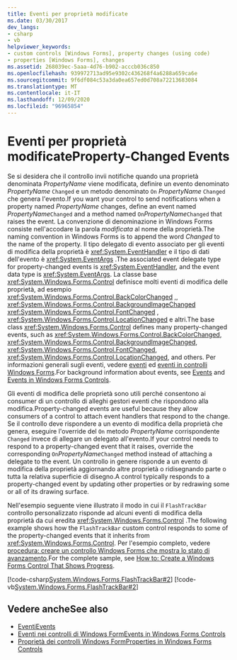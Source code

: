 ```yaml
---
title: Eventi per proprietà modificate
ms.date: 03/30/2017
dev_langs:
- csharp
- vb
helpviewer_keywords:
- custom controls [Windows Forms], property changes (using code)
- properties [Windows Forms], changes
ms.assetid: 268039ec-5aaa-4d76-b902-acccb036c850
ms.openlocfilehash: 939972713ad95e9302c436268f4a6288a659ca6e
ms.sourcegitcommit: 9f6df084c53a3da0ea657ed0d708a72213683084
ms.translationtype: MT
ms.contentlocale: it-IT
ms.lasthandoff: 12/09/2020
ms.locfileid: "96965854"
---
```

# <a name="property-changed-events"></a><span data-ttu-id="a403f-102">Eventi per proprietà modificate</span><span class="sxs-lookup"><span data-stu-id="a403f-102">Property-Changed Events</span></span>

<span data-ttu-id="a403f-103">Se si desidera che il controllo invii notifiche quando una proprietà denominata *PropertyName* viene modificata, definire un evento denominato *PropertyName* `Changed` e un metodo denominato `On` *PropertyName* `Changed` che genera l'evento.</span><span class="sxs-lookup"><span data-stu-id="a403f-103">If you want your control to send notifications when a property named *PropertyName* changes, define an event named *PropertyName*`Changed` and a method named `On`*PropertyName*`Changed` that raises the event.</span></span> <span data-ttu-id="a403f-104">La convenzione di denominazione in Windows Forms consiste nell'accodare la parola *modificata* al nome della proprietà.</span><span class="sxs-lookup"><span data-stu-id="a403f-104">The naming convention in Windows Forms is to append the word *Changed* to the name of the property.</span></span> <span data-ttu-id="a403f-105">Il tipo delegato di evento associato per gli eventi di modifica della proprietà è <xref:System.EventHandler> e il tipo di dati dell'evento è <xref:System.EventArgs> .</span><span class="sxs-lookup"><span data-stu-id="a403f-105">The associated event delegate type for property-changed events is <xref:System.EventHandler>, and the event data type is <xref:System.EventArgs>.</span></span> <span data-ttu-id="a403f-106">La classe base <xref:System.Windows.Forms.Control> definisce molti eventi di modifica delle proprietà, ad esempio <xref:System.Windows.Forms.Control.BackColorChanged> ,, <xref:System.Windows.Forms.Control.BackgroundImageChanged> <xref:System.Windows.Forms.Control.FontChanged> , <xref:System.Windows.Forms.Control.LocationChanged> e altri.</span><span class="sxs-lookup"><span data-stu-id="a403f-106">The base class <xref:System.Windows.Forms.Control> defines many property-changed events, such as <xref:System.Windows.Forms.Control.BackColorChanged>, <xref:System.Windows.Forms.Control.BackgroundImageChanged>, <xref:System.Windows.Forms.Control.FontChanged>, <xref:System.Windows.Forms.Control.LocationChanged>, and others.</span></span> <span data-ttu-id="a403f-107">Per informazioni generali sugli eventi, vedere [eventi](/dotnet/standard/events/index) ed [eventi in controlli Windows Forms](events-in-windows-forms-controls.md).</span><span class="sxs-lookup"><span data-stu-id="a403f-107">For background information about events, see [Events](/dotnet/standard/events/index) and [Events in Windows Forms Controls](events-in-windows-forms-controls.md).</span></span>  
  
 <span data-ttu-id="a403f-108">Gli eventi di modifica delle proprietà sono utili perché consentono ai consumer di un controllo di alleghi gestori eventi che rispondono alla modifica.</span><span class="sxs-lookup"><span data-stu-id="a403f-108">Property-changed events are useful because they allow consumers of a control to attach event handlers that respond to the change.</span></span> <span data-ttu-id="a403f-109">Se il controllo deve rispondere a un evento di modifica della proprietà che genera, eseguire l'override del `On` metodo *PropertyName* corrispondente `Changed` invece di allegare un delegato all'evento.</span><span class="sxs-lookup"><span data-stu-id="a403f-109">If your control needs to respond to a property-changed event that it raises, override the corresponding `On`*PropertyName*`Changed` method instead of attaching a delegate to the event.</span></span> <span data-ttu-id="a403f-110">Un controllo in genere risponde a un evento di modifica della proprietà aggiornando altre proprietà o ridisegnando parte o tutta la relativa superficie di disegno.</span><span class="sxs-lookup"><span data-stu-id="a403f-110">A control typically responds to a property-changed event by updating other properties or by redrawing some or all of its drawing surface.</span></span>  
  
 <span data-ttu-id="a403f-111">Nell'esempio seguente viene illustrato il modo in cui il `FlashTrackBar` controllo personalizzato risponde ad alcuni eventi di modifica della proprietà da cui eredita <xref:System.Windows.Forms.Control> .</span><span class="sxs-lookup"><span data-stu-id="a403f-111">The following example shows how the `FlashTrackBar` custom control responds to some of the property-changed events that it inherits from <xref:System.Windows.Forms.Control>.</span></span> <span data-ttu-id="a403f-112">Per l'esempio completo, vedere [procedura: creare un controllo Windows Forms che mostra lo stato di avanzamento](how-to-create-a-windows-forms-control-that-shows-progress.md).</span><span class="sxs-lookup"><span data-stu-id="a403f-112">For the complete sample, see [How to: Create a Windows Forms Control That Shows Progress](how-to-create-a-windows-forms-control-that-shows-progress.md).</span></span>  
  
 [!code-csharp[System.Windows.Forms.FlashTrackBar#2](~/samples/snippets/csharp/VS_Snippets_Winforms/System.Windows.Forms.FlashTrackBar/CS/FlashTrackBar.cs#2)]
 [!code-vb[System.Windows.Forms.FlashTrackBar#2](~/samples/snippets/visualbasic/VS_Snippets_Winforms/System.Windows.Forms.FlashTrackBar/VB/FlashTrackBar.vb#2)]  
  
## <a name="see-also"></a><span data-ttu-id="a403f-113">Vedere anche</span><span class="sxs-lookup"><span data-stu-id="a403f-113">See also</span></span>

- [<span data-ttu-id="a403f-114">Eventi</span><span class="sxs-lookup"><span data-stu-id="a403f-114">Events</span></span>](/dotnet/standard/events/index)
- [<span data-ttu-id="a403f-115">Eventi nei controlli di Windows Form</span><span class="sxs-lookup"><span data-stu-id="a403f-115">Events in Windows Forms Controls</span></span>](events-in-windows-forms-controls.md)
- [<span data-ttu-id="a403f-116">Proprietà dei controlli Windows Form</span><span class="sxs-lookup"><span data-stu-id="a403f-116">Properties in Windows Forms Controls</span></span>](properties-in-windows-forms-controls.md)
